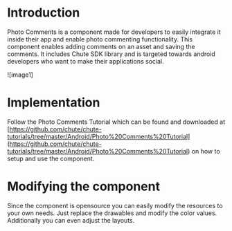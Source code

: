 
Introduction
====

Photo Comments is a component made for developers to easily integrate it inside their app and enable photo commenting functionality. This component enables adding comments on an asset and saving the comments. It includes Chute SDK library and is targeted towards android developers who want to make their applications social. 

![image1]

Implementation
====

Follow the Photo Comments Tutorial which can be found and downloaded at [https://github.com/chute/chute-tutorials/tree/master/Android/Photo%20Comments%20Tutorial] (https://github.com/chute/chute-tutorials/tree/master/Android/Photo%20Comments%20Tutorial) on how to setup and use the component.

Modifying the component
====

Since the component is opensource you can easily modify the resources to your own needs. Just replace the drawables and modify the color values. Additionally you can even adjust the layouts.



